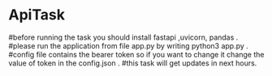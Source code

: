 # ApiTask
#before running the task you should install fastapi ,uvicorn, pandas .
#please run the application from file app.py by writing python3 app.py .
#config file contains the bearer token so if you want to change it change the value of token in the config.json .
#this task will get updates in next hours.
